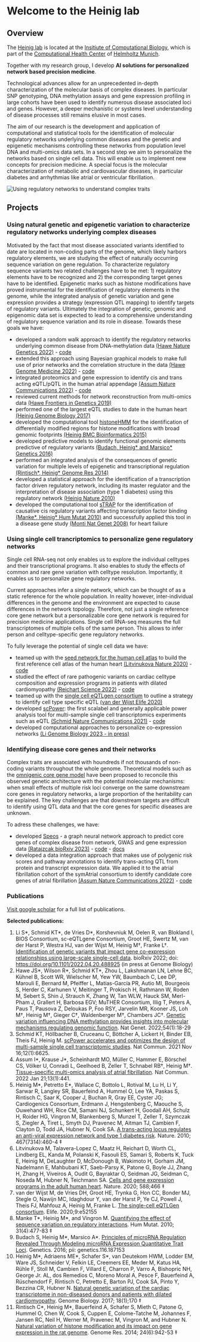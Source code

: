 # Welcome to the Heinig lab

## Overview

The [Heinig lab](https://www.helmholtz-munich.de/icb/research/groups/genetic-and-epigenetic-gene-regulation/projects/index.html) is located at the [Insitiute of Computational Biology](https://comp.bio), which is part of the [Computational Health Center](https://www.helmholtz-munich.de/computational-health-center/) of [Helmholtz Munich](https://www.helmholtz-munich.de/).

Together with my research group, I develop **AI solutions for personalized network based precision medicine**.

Technological advances allow for an unprecedented in-depth characterization of the molecular basis of complex diseases. In particular SNP genotyping, DNA methylation assays and gene expression profiling in large cohorts have been used to identify numerous disease associated loci and genes. However, a deeper mechanistic or systems level understanding of disease processes still remains elusive in most cases.

The aim of our research is the development and application of computational and statistical tools for the identification of molecular regulatory networks underlying common diseases and the genetic and epigenetic mechanisms controlling these networks from population level DNA and multi-omics data sets. In a second step we aim to personalize the networks based on single cell data. This will enable us to implement new concepts for precision medicine. A special focus is the molecular characterization of metabolic and cardiovascular diseases, in particular diabetes and arrhythmias like atrial or ventricular fibrillation.

![Using regulatory networks to understand complex traits](img/group_scheme_crop.png)

## Projects

### Using natural genetic and epigenetic variation to characterize regulatory networks underlying complex diseases

Motivated by the fact that most disease associated variants identified to date are located in non-coding parts of the genome, which likely harbors regulatory elements, we are studying the effect of naturally occurring sequence variation on gene regulation. To characterize regulatory sequence variants two related challenges have to be met: 1) regulatory elements have to be recognized and 2) the corresponding target genes have to be identified. Epigenetic marks such as histone modifications have proved instrumental for the identification of regulatory elements in the genome, while the integrated analysis of genetic variation and gene expression provides a strategy (expression QTL mapping) to identify targets of regulatory variants. Ultimately the integration of genetic, genomic and epigenomic data set is expected to lead to a comprehensive understanding of regulatory sequence variation and its role in disease. Towards these goals we have:

- developed a random walk approach to identify the regulatory networks underlying common disease from DNA-methylation data [(Hawe Nature Genetics 2022)](https://www.nature.com/articles/s41588-021-00969-x) - [code](https://github.com/heiniglab/hawe2021_meQTL_analyses#identification-of-eqtms)
- extended this approach using Bayesian graphical models to make full use of prior networks and the correlation structure in the data [(Hawe Genome Medicine 2022)](https://genomemedicine.biomedcentral.com/articles/10.1186/s13073-022-01124-9) - [code](https://github.com/jhawe/bggm/)
- integrated proteomics and gene expression to identify cis and trans acting eQTL/pQTL in the human atrial appendage [(Assum Nature Communications 2022)](https://www.nature.com/articles/s41467-022-27953-1) - [code](https://github.com/heiniglab/symatrial) 
- reviewed current methods for network reconstruction from multi-omics data [(Hawe Frontiers in Genetics 2019)](https://www.frontiersin.org/articles/10.3389/fgene.2019.00535/full)
- performed one of the largest eQTL studies to date in the human heart [(Heinig Genome Biology 2017)](https://genomebiology.biomedcentral.com/articles/10.1186/s13059-017-1286-z)
- developed the computational tool [histoneHMM](https://github.com/matthiasheinig/histoneHMM) for the identification of differentially modified regions for histone modifications with broad genomic footprints [(Heinig BMC Bioinformatics 2015)](https://pubmed.ncbi.nlm.nih.gov/25884684/)
- developed predictive models to identify functional genomic elements predictive of regulatory variants [(Budach, Heinig* and Marsico* Genetics 2016)](https://academic.oup.com/genetics/article/203/4/1629/6065860)
- performed an integrated analysis of the consequences of genetic variation for multiple levels of epigenetic and transcriptional regulation [(Rintisch*, Heinig* Genome Res 2014)](https://pubmed.ncbi.nlm.nih.gov/24793478/)
- developed a statistical approach for the identification of a transcription factor driven regulatory network, including its master regulator and the interpretation of disease association (type 1 diabetes) using this regulatory network [(Heinig Nature 2010)](https://pubmed.ncbi.nlm.nih.gov/20827270/)
- developed the computational tool [sTRAP](http://trap.molgen.mpg.de/cgi-bin/home.cgi) for the identification of causative cis regulatory variants affecting transcription factor binding [(Manke*, Heinig* Hum Mutat 2010)](https://pubmed.ncbi.nlm.nih.gov/20127973/) and successfully applied this tool in a disease gene study [(Monti Nat Genet 2008)](https://pubmed.ncbi.nlm.nih.gov/18443590/) for heart failure


### Using single cell trancriptomics to personalize gene regulatory networks

Single cell RNA-seq not only enables us to explore the individual celltypes and their transcriptional programs. It also enables to study the effects of common and rare gene variation with celltype resolution. Importantly, it enables us to personalize gene regulatory networks. 

Current approaches infer a single network, which can be thought of as a static reference for the whole population. In reality however, inter-individual differences in the genome and the environment are expected to cause differences in the network topology. Therefore, not just a single reference core gene network but a personalizable core gene network is required for precision medicine applications. Single cell RNA-seq measures the full transcriptomes of multiple cells of the same person. This allows to infer person and celltype-specific gene regulatory networks.

To fully leverage the potential of single cell data we have:

- teamed up with the [seed network for the human cell atlas](https://chanzuckerberg.com/science/programs-resources/single-cell-biology/seednetworks/a-spatial-cell-type-reference-atlas-of-the-adult-human-heart/) to build the first reference cell atlas of the human heart [(Litvinukova Nature 2020)](https://www.nature.com/articles/s41586-020-2797-4) - [code](https://github.com/cartal/HCA_Heart)
- studied the effect of rare pathogenic variants on cardiac celltype composition and expression programs in patients with dilated cardiomyopathy [(Reichart  Science 2022)](https://www.science.org/doi/10.1126/science.abo1984) - [code](https://github.com/heiniglab/DCM_heart_cell_atlas)
- teamed up with the [single cell eQTLgen consortium](https://www.eqtlgen.org/sc/index.html) to outline a strategy to identify cell type specific eQTL [(van der Wijst Elife 2020)](https://elifesciences.org/articles/52155)
- developed [scPower](http://scpower.helmholtz-muenchen.de): the first scalabel and generally applicable power analysis tool for multi-sample single cell transcriptomics experiments such as eQTL [(Schmid Nature Communications 2021)](https://doi.org/10.1038/s41467-021-26779-7) - [code](https://github.com/heiniglab/scPower)
- developed computational approaches to personalize co-expression networks [(Li Genome Biology 2023 - in press)](https://www.biorxiv.org/content/10.1101/2022.04.20.488925v1)


### Identifying disease core genes and their networks

Complex traits are associated with houndreds if not thousands of non-coding variants throughout the whole genome. Theoretical models such as the [omnigenic core gene model](https://www.cell.com/cell/pdf/S0092-8674(19)30400-3.pdf) have been proposed to reconcile this observed genetic architecture with the potential molecular mechanisms: when small effects of multiple risk loci converge on the same downstream core genes in regulatory networks, a large proportion of the heritability can be explained. The key challenges are that downstream targets are difficult to identify using QTL data and that the core genes for specific diseases are unknown.

To adress these challenges, we have:

- developed [Speos](https://github.com/fratajcz/speos) - a graph neural network approach to predict core genes of complex disease from network, GWAS and gene expression data [(Ratajzcak bioRxiv 2023)](https://www.biorxiv.org/content/10.1101/2023.01.13.523556v1) - [code](https://github.com/fratajcz/speos) - [docs](https://speos.readthedocs.io/en/latest/index.html)
- developed a data integration approach that makes use of polygenic risk scores and pathway annotations to identify trans-acting QTL from protein and transcript expression data. We applied it to the atrial fibrillation cohort of the symAtrial consortium to identify candidate core genes of atrial fibrillation [(Assum Nature Communications 2022)](https://www.nature.com/articles/s41467-022-27953-1) - [code](https://github.com/heiniglab/symatrial) 

### Publications

[Visit google scholar](https://scholar.google.com/citations?user=Is48SCoAAAAJ&hl=en) for a full list of publications.

**Selected publications:**
1. Li S*, Schmid KT*, de Vries D*, Korshevniuk M, Oelen R, van Blokland I, BIOS Consortium, sc-eQTLgene Consortium, Groot HE, Swertz M, van der Harst P, Westra HJ, van der Wijst M, Heinig M†, Franke L†. [Identification of genetic variants that impact gene co-expression relationships using large-scale single-cell data](https://doi.org/10.1101/2022.04.20.488925). bioRxiv 2022; doi: https://doi.org/10.1101/2022.04.20.488925 (in press at Genome Biology)
1. Hawe JS*, Wilson R*, Schmid KT*, Zhou L, Lakshmanan LN, Lehne BC, Kühnel B, Scott WR, Wielscher M, Yew YW, Baumbach C, Lee DP, Marouli E, Bernard M, Pfeiffer L, Matías-García PR, Autio MI, Bourgeois S, Herder C, Karhunen V, Meitinger T, Prokisch H, Rathmann W, Roden M, Sebert S, Shin J, Strauch K, Zhang W, Tan WLW, Hauck SM, Merl-Pham J, Grallert H, Barbosa EGV; MuTHER Consortium, Illig T, Peters A, Paus T, Pausova Z, Deloukas P, Foo RSY, Jarvelin MR, Kooner JS, Loh M†, Heinig M†, Gieger C†, Waldenberger M†, Chambers JC†. [Genetic variation influencing DNA methylation provides insights into molecular mechanisms regulating genomic function](https://www.nature.com/articles/s41588-021-00969-x). Nat Genet. 2022;54(1):18-29
2. Schmid KT, Höllbacher B, Cruceanu C, Böttcher A, Lickert H, Binder EB, Theis FJ, Heinig M. [scPower accelerates and optimizes the design of multi-sample single cell transcriptomic studies](https://doi.org/10.1038/s41467-021-26779-7). Nat Commun. 2021 Nov 16;12(1):6625.
3. Assum I*, Krause J*, Scheinhardt MO, Müller C, Hammer E, Börschel CS, Völker U, Conradi L, Geelhoed B, Zeller T, Schnabel RB†, Heinig M†. [Tissue-specific multi-omics analysis of atrial fibrillation](https://www.nature.com/articles/s41467-022-27953-1). Nat Commun. 2022 Jan 21;13(1):441. 
4. Heinig M*, Petretto E*, Wallace C, Bottolo L, Rotival M, Lu H, Li Y, Sarwar R, Langley SR, Bauerfeind A, Hummel O, Lee YA, Paskas S, Rintisch C, Saar K, Cooper J, Buchan R, Gray EE, Cyster JG; Cardiogenics Consortium, Erdmann J, Hengstenberg C, Maouche S, Ouwehand WH, Rice CM, Samani NJ, Schunkert H, Goodall AH, Schulz H, Roider HG, Vingron M, Blankenberg S, Munzel T, Zeller T, Szymczak S, Ziegler A, Tiret L, Smyth DJ, Pravenec M, Aitman TJ, Cambien F, Clayton D, Todd JA, Hubner N, Cook SA. [A trans-acting locus regulates an anti-viral expression network and type 1 diabetes risk](https://pubmed.ncbi.nlm.nih.gov/20827270/). Nature. 2010; 467(7314):460-4 ‡
5. Litvinukova M, Talavera-Lopez C, Maatz H, Reichart D, Worth CL, Lindberg EL, Kanda M, Polanski K, Fasouli ES, Samari S, Roberts K, Tuck E, ​Heinig M​, DeLaughter D, McDonough B, Wakimoto H, Gorham JM, Nadelmann E, Mahbubani KT, Saeb-Parsy K, Patone G, Boyle JJ, Zhang H, Zhang H, Viveiros A, Oudit G, Bayraktar O, Seidman JG, Seidman C, Noseda M, Hubner N, Teichmann SA. [Cells and gene expression programs in the adult human heart](https://www.nature.com/articles/s41586-020-2797-4). Nature. 2020; 588;466 ‡
6. van der Wijst M, de Vries DH, Groot HE, Trynka G, Hon CC, Bonder MJ, Stegle O, Nawijn MC, Idaghdour Y, van der Harst P, Ye CJ, Powell J, Theis FJ, Mahfouz A, ​Heinig M​, Franke L. [The single-cell eQTLGen consortium](https://elifesciences.org/articles/52155). Elife. 2020;9:e52155
7. Manke T*, Heinig M*, and Vingron M. [Quantifying the effect of sequence variation on regulatory interactions](https://pubmed.ncbi.nlm.nih.gov/20127973/). Hum Mutat. 2010; 31(4):477-83  ‡
8. Budach S, Heinig M*, Marsico A*. [Principles of microRNA Regulation Revealed Through Modeling microRNA Expression Quantitative Trait Loci](https://academic.oup.com/genetics/article/203/4/1629/6065860). Genetics. 2016; pii: genetics.116.187153
9. Heinig M*, Adriaens ME*, Schafer S*, van Deutekom HWM, Lodder EM, Ware JS, Schneider V, Felkin LE, Creemers EE, Meder M, Katus HA, Rühle F, Stoll M, Cambien F, Villard E, Charron P, Varro A, Bishopric NH, George Jr. AL, dos Remedios C, Moreno Moral A, Pesce F, Bauerfeind A, Rüschendorf F, Rintisch C, Petretto E, Barton PJ, Cook SA, Pinto Y, Bezzina CR, Hubner N. [Natural genetic variation of the cardiac transcriptome in non-diseased donors and patients with dilated cardiomyopathy](https://genomebiology.biomedcentral.com/articles/10.1186/s13059-017-1286-z). Genome Biology. 2017; 18(1);170 ‡
10. Rintisch C*, Heinig M*, Bauerfeind A, Schafer S, Mieth C, Patone G, Hummel O, Chen W, Cook S, Cuppen E, Colome-Tatche M, Johannes F, Jansen RC, Neil H, Werner M, Pravenec M, Vingron M, and Hubner N. [Natural variation of histone modification and its impact on gene expression in the rat genome](https://pubmed.ncbi.nlm.nih.gov/24793478/). Genome Res. 2014; 24(6):942-53 ‡

